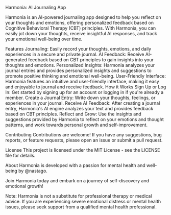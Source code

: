 Harmonia: AI Journaling App

Harmonia is an AI-powered journaling app designed to help you reflect on your thoughts and emotions, offering personalized feedback based on Cognitive Behavioral Therapy (CBT) principles. With Harmonia, you can easily jot down your thoughts, receive insightful AI responses, and track your emotional well-being over time.

Features
Journaling: Easily record your thoughts, emotions, and daily experiences in a secure and private journal.
AI Feedback: Receive AI-generated feedback based on CBT principles to gain insights into your thoughts and emotions.
Personalized Insights: Harmonia analyzes your journal entries and provides personalized insights and suggestions to promote positive thinking and emotional well-being.
User-Friendly Interface: Harmonia features an intuitive and user-friendly interface, making it easy and enjoyable to journal and receive feedback.
How it Works
Sign Up or Log In: Get started by signing up for an account or logging in if you're already a member.
Create a Journal Entry: Write down your thoughts, feelings, or experiences in your journal.
Receive AI Feedback: After creating a journal entry, Harmonia's AI engine analyzes your text and provides feedback based on CBT principles.
Reflect and Grow: Use the insights and suggestions provided by Harmonia to reflect on your emotions and thought patterns, and work towards personal growth and self-improvement.



Contributing
Contributions are welcome! If you have any suggestions, bug reports, or feature requests, please open an issue or submit a pull request.

License
This project is licensed under the MIT License - see the LICENSE file for details.

About
Harmonia is developed with a passion for mental health and well-being by @nastago.

Join Harmonia today and embark on a journey of self-discovery and emotional growth!

Note: Harmonia is not a substitute for professional therapy or medical advice. If you are experiencing severe emotional distress or mental health issues, please seek support from a qualified mental health professional.

